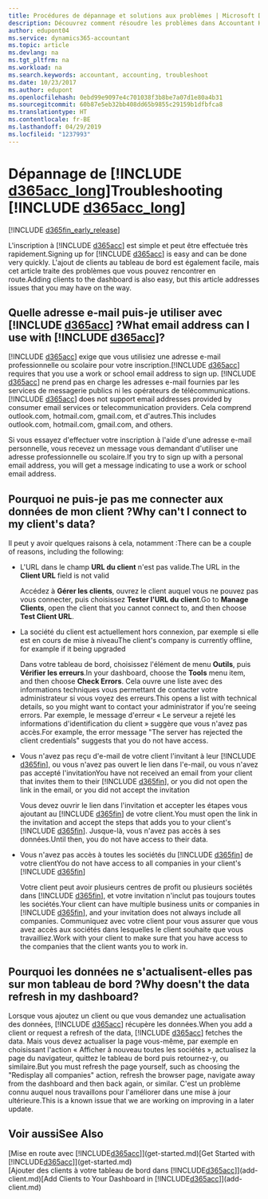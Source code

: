 ```yaml
---
title: Procédures de dépannage et solutions aux problèmes | Microsoft Docs
description: Découvrez comment résoudre les problèmes dans Accountant Hub pour Dynamics 365.
author: edupont04
ms.service: dynamics365-accountant
ms.topic: article
ms.devlang: na
ms.tgt_pltfrm: na
ms.workload: na
ms.search.keywords: accountant, accounting, troubleshoot
ms.date: 10/23/2017
ms.author: edupont
ms.openlocfilehash: 0ebd99e9097e4c701038f3b8be7a07d1e80a4b31
ms.sourcegitcommit: 60b87e5eb32bb408dd65b9855c29159b1dfbfca8
ms.translationtype: HT
ms.contentlocale: fr-BE
ms.lasthandoff: 04/29/2019
ms.locfileid: "1237993"
---
```

# <a name="troubleshooting-include-d365acclongincludesd365acclongmdmd"></a><span data-ttu-id="97bb1-103">Dépannage de [!INCLUDE [d365acc_long](includes/d365acc_long_md.md)]</span><span class="sxs-lookup"><span data-stu-id="97bb1-103">Troubleshooting [!INCLUDE [d365acc_long](includes/d365acc_long_md.md)]</span></span>
[!INCLUDE [d365fin_early_release](includes/d365fin_early_release.md.md)]

<span data-ttu-id="97bb1-104">L'inscription à [!INCLUDE [d365acc](includes/d365acc_md.md)] est simple et peut être effectuée très rapidement.</span><span class="sxs-lookup"><span data-stu-id="97bb1-104">Signing up for [!INCLUDE [d365acc](includes/d365acc_md.md)] is easy and can be done very quickly.</span></span> <span data-ttu-id="97bb1-105">L'ajout de clients au tableau de bord est également facile, mais cet article traite des problèmes que vous pouvez rencontrer en route.</span><span class="sxs-lookup"><span data-stu-id="97bb1-105">Adding clients to the dashboard is also easy, but this article addresses issues that you may have on the way.</span></span>

## <a name="what-email-address-can-i-use-with-include-d365accincludesd365accmdmd"></a><span data-ttu-id="97bb1-106">Quelle adresse e-mail puis-je utiliser avec [!INCLUDE [d365acc](includes/d365acc_md.md)] ?</span><span class="sxs-lookup"><span data-stu-id="97bb1-106">What email address can I use with [!INCLUDE [d365acc](includes/d365acc_md.md)]?</span></span>
<span data-ttu-id="97bb1-107">[!INCLUDE [d365acc](includes/d365acc_md.md)] exige que vous utilisiez une adresse e-mail professionnelle ou scolaire pour votre inscription.</span><span class="sxs-lookup"><span data-stu-id="97bb1-107">[!INCLUDE [d365acc](includes/d365acc_md.md)] requires that you use a work or school email address to sign up.</span></span> <span data-ttu-id="97bb1-108">[!INCLUDE [d365acc](includes/d365acc_md.md)] ne prend pas en charge les adresses e-mail fournies par les services de messagerie publics ni les opérateurs de télécommunications.</span><span class="sxs-lookup"><span data-stu-id="97bb1-108">[!INCLUDE [d365acc](includes/d365acc_md.md)] does not support email addresses provided by consumer email services or telecommunication providers.</span></span> <span data-ttu-id="97bb1-109">Cela comprend outlook.com, hotmail.com, gmail.com, et d'autres.</span><span class="sxs-lookup"><span data-stu-id="97bb1-109">This includes outlook.com, hotmail.com, gmail.com, and others.</span></span>  

<span data-ttu-id="97bb1-110">Si vous essayez d'effectuer votre inscription à l'aide d'une adresse e-mail personnelle, vous recevez un message vous demandant d'utiliser une adresse professionnelle ou scolaire.</span><span class="sxs-lookup"><span data-stu-id="97bb1-110">If you try to sign up with a personal email address, you will get a message indicating to use a work or school email address.</span></span>  

## <a name="why-cant-i-connect-to-my-clients-data"></a><span data-ttu-id="97bb1-111">Pourquoi ne puis-je pas me connecter aux données de mon client ?</span><span class="sxs-lookup"><span data-stu-id="97bb1-111">Why can't I connect to my client's data?</span></span>
<span data-ttu-id="97bb1-112">Il peut y avoir quelques raisons à cela, notamment :</span><span class="sxs-lookup"><span data-stu-id="97bb1-112">There can be a couple of reasons, including the following:</span></span>

- <span data-ttu-id="97bb1-113">L'URL dans le champ **URL du client** n'est pas valide.</span><span class="sxs-lookup"><span data-stu-id="97bb1-113">The URL in the **Client URL** field is not valid</span></span>  

  <span data-ttu-id="97bb1-114">Accédez à **Gérer les clients**, ouvrez le client auquel vous ne pouvez pas vous connecter, puis choisissez **Tester l'URL du client**.</span><span class="sxs-lookup"><span data-stu-id="97bb1-114">Go to **Manage Clients**, open the client that you cannot connect to, and then choose **Test Client URL**.</span></span>  
- <span data-ttu-id="97bb1-115">La société du client est actuellement hors connexion, par exemple si elle est en cours de mise à niveau</span><span class="sxs-lookup"><span data-stu-id="97bb1-115">The client's company is currently offline, for example if it being upgraded</span></span>

  <span data-ttu-id="97bb1-116">Dans votre tableau de bord, choisissez l'élément de menu **Outils**, puis **Vérifier les erreurs**.</span><span class="sxs-lookup"><span data-stu-id="97bb1-116">In your dashboard, choose the **Tools** menu item, and then choose **Check Errors**.</span></span> <span data-ttu-id="97bb1-117">Cela ouvre une liste avec des informations techniques vous permettant de contacter votre administrateur si vous voyez des erreurs.</span><span class="sxs-lookup"><span data-stu-id="97bb1-117">This opens a list with technical details, so you might want to contact your administrator if you're seeing errors.</span></span> <span data-ttu-id="97bb1-118">Par exemple, le message d'erreur « Le serveur a rejeté les informations d'identification du client » suggère que vous n'avez pas accès.</span><span class="sxs-lookup"><span data-stu-id="97bb1-118">For example, the error message "The server has rejected the client credentials" suggests that you do not have access.</span></span>  
- <span data-ttu-id="97bb1-119">Vous n'avez pas reçu d'e-mail de votre client l'invitant à leur [!INCLUDE [d365fin](includes/d365fin_md.md)], ou vous n'avez pas ouvert le lien dans l'e-mail, ou vous n'avez pas accepté l'invitation</span><span class="sxs-lookup"><span data-stu-id="97bb1-119">You have not received an email from your client that invites them to their [!INCLUDE [d365fin](includes/d365fin_md.md)], or you did not open the link in the email, or you did not accept the invitation</span></span>

  <span data-ttu-id="97bb1-120">Vous devez ouvrir le lien dans l'invitation et accepter les étapes vous ajoutant au [!INCLUDE [d365fin](includes/d365fin_md.md)] de votre client.</span><span class="sxs-lookup"><span data-stu-id="97bb1-120">You must open the link in the invitation and accept the steps that adds you to your client's [!INCLUDE [d365fin](includes/d365fin_md.md)].</span></span> <span data-ttu-id="97bb1-121">Jusque-là, vous n'avez pas accès à ses données.</span><span class="sxs-lookup"><span data-stu-id="97bb1-121">Until then, you do not have access to their data.</span></span>  
- <span data-ttu-id="97bb1-122">Vous n'avez pas accès à toutes les sociétés du [!INCLUDE [d365fin](includes/d365fin_md.md)] de votre client</span><span class="sxs-lookup"><span data-stu-id="97bb1-122">You do not have access to all companies in your client's [!INCLUDE [d365fin](includes/d365fin_md.md)]</span></span>

  <span data-ttu-id="97bb1-123">Votre client peut avoir plusieurs centres de profit ou plusieurs sociétés dans [!INCLUDE [d365fin](includes/d365fin_md.md)], et votre invitation n'inclut pas toujours toutes les sociétés.</span><span class="sxs-lookup"><span data-stu-id="97bb1-123">Your client can have multiple business units or companies in [!INCLUDE [d365fin](includes/d365fin_md.md)], and your invitation does not always include all companies.</span></span> <span data-ttu-id="97bb1-124">Communiquez avec votre client pour vous assurer que vous avez accès aux sociétés dans lesquelles le client souhaite que vous travailliez.</span><span class="sxs-lookup"><span data-stu-id="97bb1-124">Work with your client to make sure that you have access to the companies that the client wants you to work in.</span></span>  

## <a name="why-doesnt-the-data-refresh-in-my-dashboard"></a><span data-ttu-id="97bb1-125">Pourquoi les données ne s'actualisent-elles pas sur mon tableau de bord ?</span><span class="sxs-lookup"><span data-stu-id="97bb1-125">Why doesn't the data refresh in my dashboard?</span></span>
<span data-ttu-id="97bb1-126">Lorsque vous ajoutez un client ou que vous demandez une actualisation des données, [!INCLUDE [d365acc](includes/d365acc_md.md)] récupère les données.</span><span class="sxs-lookup"><span data-stu-id="97bb1-126">When you add a client or request a refresh of the data, [!INCLUDE [d365acc](includes/d365acc_md.md)] fetches the data.</span></span> <span data-ttu-id="97bb1-127">Mais vous devez actualiser la page vous-même, par exemple en choisissant l'action « Afficher à nouveau toutes les sociétés », actualisez la page du navigateur, quittez le tableau de bord puis retournez-y, ou similaire.</span><span class="sxs-lookup"><span data-stu-id="97bb1-127">But you must refresh the page yourself, such as choosing the "Redisplay all companies" action, refresh the browser page, navigate away from the dashboard and then back again, or similar.</span></span> <span data-ttu-id="97bb1-128">C'est un problème connu auquel nous travaillons pour l'améliorer dans une mise à jour ultérieure.</span><span class="sxs-lookup"><span data-stu-id="97bb1-128">This is a known issue that we are working on improving in a later update.</span></span>  

## <a name="see-also"></a><span data-ttu-id="97bb1-129">Voir aussi</span><span class="sxs-lookup"><span data-stu-id="97bb1-129">See Also</span></span>
<span data-ttu-id="97bb1-130">[Mise en route avec [!INCLUDE[d365acc](includes/d365acc_md.md)]](get-started.md)</span><span class="sxs-lookup"><span data-stu-id="97bb1-130">[Get Started with [!INCLUDE[d365acc](includes/d365acc_md.md)]](get-started.md)</span></span>  
<span data-ttu-id="97bb1-131">[Ajouter des clients à votre tableau de bord dans [!INCLUDE[d365acc](includes/d365acc_md.md)]](add-client.md)</span><span class="sxs-lookup"><span data-stu-id="97bb1-131">[Add Clients to Your Dashboard in [!INCLUDE[d365acc](includes/d365acc_md.md)]](add-client.md)</span></span>  
